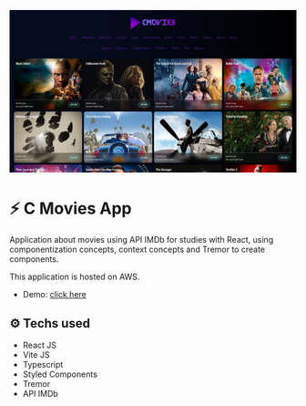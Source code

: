 ![](src/assets/images/system.jpg)

# :zap: C Movies App

Application about movies using API IMDb for studies with React, using componentization concepts, context concepts and Tremor to create components.

This application is hosted on AWS.
- Demo: <a href="https://react-movies-seven-rho.vercel.app" target="_blank">click here</a>

## :gear: Techs used

- React JS
- Vite JS
- Typescript
- Styled Components
- Tremor
- API IMDb
